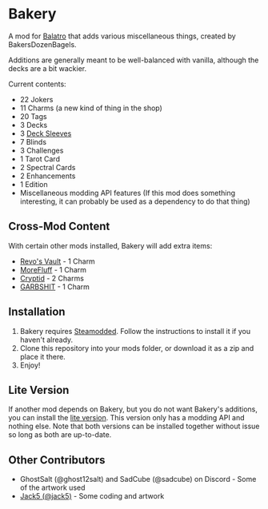 # Bakery

A mod for [Balatro](https://www.playbalatro.com/) that adds various miscellaneous things, created by BakersDozenBagels.

Additions are generally meant to be well-balanced with vanilla, although the decks are a bit wackier.

Current contents:

- 22 Jokers
- 11 Charms (a new kind of thing in the shop)
- 20 Tags
- 3 Decks
- 3 [Deck Sleeves](https://github.com/larswijn/CardSleeves)
- 7 Blinds
- 3 Challenges
- 1 Tarot Card
- 2 Spectral Cards
- 2 Enhancements
- 1 Edition
- Miscellaneous modding API features (If this mod does something interesting, it can probably be used as a dependency to do that thing)

## Cross-Mod Content

With certain other mods installed, Bakery will add extra items:

- [Revo's Vault](https://github.com/Cdrvo/Revos-Vault---Balatro-Mod) - 1 Charm
- [MoreFluff](https://github.com/notmario/MoreFluff) - 1 Charm
- [Cryptid](https://github.com/SpectralPack/Cryptid) - 2 Charms
- [GARBSHIT](https://github.com/Gainumki/GARBSHIT) - 1 Charm

## Installation

1. Bakery requires [Steamodded](https://github.com/Steamodded/smods). Follow the instructions to install it if you haven't already.
2. Clone this repository into your mods folder, or download it as a zip and place it there.
3. Enjoy!

## Lite Version

If another mod depends on Bakery, but you do not want Bakery's additions, you can install the [lite version](https://github.com/BakersDozenBagels/BalatroBakery/tree/lite). This version only has a modding API and nothing else. Note that both versions can be installed together without issue so long as both are up-to-date.

## Other Contributors

- GhostSalt (@ghost12salt) and SadCube (@sadcube) on Discord - Some of the artwork used
- [Jack5 (@jack5)](https://github.com/jack5github/) - Some coding and artwork
